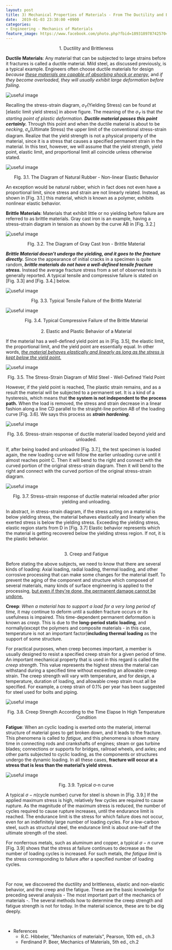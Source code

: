 ```yaml
---
layout: post
title: 3) Mechanical Properties of Materials - From The Ductility and Brittleness
date:  2019-01-03 23:30:00 +0900
categories:
- Engineering - Mechanics of Materials
feature_image: https://www.facebook.com/photo.php?fbid=1893189787425704&set=a.1893187554092594&type=3&theater
---
```




<center>1. Ductility and Brittleness</center>

**Ductile Materials**: Any material that can be subjected to large strains before it fractures is called a ductile material. Mild steel, as discussed previously, is a typical example. Engineers often choose ductile materials for design *because <u>these materials are capable of absorbing shock or energy</u>*, and *if they become overloaded, they will usually exhibit large deformation before failing*.

![useful image](https://raw.githubusercontent.com/brandonkim12/brandonkim12.github.io/master/assets/mechanics_of_materials/fig_21.JPG)

Recalling the stress-strain diagram, $\sigma _Y \text{(Yielding Stress)}$ can be found at [elastic limit yield stress] in above figure. The meaning of the $\sigma _Y$ is that *the starting point of plastic deformation.* ***Ductile material passes this point certainly.*** Through this point and when the ductile material is about to be *necking*, $\sigma _u \text{(Ultimate Stress)}$ the upper limit of the conventional stress-strain diagram. Realize that the yield strength is not a physical property of the material, since it is a stress that causes a specified permanent strain in the material. In this text, however, we will assume that the yield strength, yield point, elastic limit, and proportional limit all coincide unless otherwise stated.

![useful image](https://raw.githubusercontent.com/brandonkim12/brandonkim12.github.io/master/assets/mechanics_of_materials/fig_23.JPG)

<center>FIg. 3.1. The Diagram of Natural Rubber - Non-linear Elastic Behavior</center>

An exception would be natural rubber, which in fact does not even have a proportional limit, since stress and strain are not linearly related. Instead, as shown in [Fig. 3.1.] this material, which is known as a polymer, exhibits nonlinear elastic behavior. 



**Brittle Materials**: Materials that exhibit little or no yielding before failure are referred to as brittle materials. Gray cast iron is an example, having a stress–strain diagram in tension as shown by the
curve AB in [Fig. 3.2.]

![useful image](https://raw.githubusercontent.com/brandonkim12/brandonkim12.github.io/master/assets/mechanics_of_materials/fig_24.JPG)

 <center>FIg. 3.2. The Diagram of Gray Cast Iron - Brittle Material</center>

***Brittle Material doesn't undergo the yielding, and it goes to the fracture directly.*** Since the appearance of initial cracks in a specimen is quite random, ***brittle materials do not have a well-defined tensile fracture stress.*** Instead the average fracture stress from a set of observed tests is generally reported. A typical tensile and compressive failure is stated on [Fig. 3.3] and [Fig. 3.4.] below.

![useful image](https://raw.githubusercontent.com/brandonkim12/brandonkim12.github.io/master/assets/mechanics_of_materials/fig_25.JPG)

<center>FIg. 3.3. Typical Tensile Failure of the Brittle Material</center>

![useful image](https://raw.githubusercontent.com/brandonkim12/brandonkim12.github.io/master/assets/mechanics_of_materials/fig_26.JPG)

<center>FIg. 3.4. Typical Compressive Failure of the Brittle Material</center>

<br>

<center>2. Elastic and Plastic Behavior of a Material</center>

If the material has a well-defined yield point as in [Fig. 3.5], the elastic limit, the proportional limit, and the yield point are essentially equal. In other words, *<u>the material behaves elastically and linearly as long as the stress is kept below the yield point.</u>*

![useful image](https://raw.githubusercontent.com/brandonkim12/brandonkim12.github.io/master/assets/mechanics_of_materials/fig_30.JPG)

<center>FIg. 3.5. The Stress-Strain Diagram of Mild Steel - Well-Defined Yield Point</center>

However, if the yield point is reached,  The plastic strain remains, and as a result the material will be subjected to a permanent set. It is a kind of a hysteresis,  which means that **the system is not independent to the process path.**  When the load is removed, the stress and strain decrease in a linear fashion along a line CD parallel to the straight-line portion AB of the loading curve [Fig. 3.6]. We says this process as ***strain hardening***.

![useful image](https://raw.githubusercontent.com/brandonkim12/brandonkim12.github.io/master/assets/mechanics_of_materials/fig_27.JPG)

<center>FIg. 3.6. Stress-strain response of ductile material loaded beyond yield and unloaded.</center>

If, after being loaded and unloaded [Fig. 3.7.], the test specimen is loaded again, the new loading curve will follow the earlier unloading curve until it almost reaches point C. Then it will bend to the right and connect with the curved portion of the original stress-strain diagram. Then it will bend to the right and connect with the curved portion of the original stress-strain diagram.

![useful image](https://raw.githubusercontent.com/brandonkim12/brandonkim12.github.io/master/assets/mechanics_of_materials/fig_28.JPG)

<center>FIg. 3.7. Stress-strain response of ductile material
reloaded after prior yielding and unloading.</center>

In abstract, in stress-strain diagram, if the stress acting on a material is below yielding stress, the material behaves elastically and linearly when the exerted stress is below the yielding stress. Exceeding the yielding stress, elastic region starts from D in [Fig. 3.7] Elastic behavior represents which the material is getting recovered below the yielding stress region. If not, it is the plastic behavior.

<br>

<center>3. Creep and Fatigue</center>

Before stating the above subjects, we need to know that there are several kinds of loading: Axial loading, radial loading, thermal loading, and other corrosive processing that can make some changes for the material itself. To prevent the aging of the component and structure which composed of several materials, many kinds of surface engineering is applied to the processing, <u>but even if they're done, the permanent damage cannot be undone.</u>

**Creep**: *When a material has to support a load for a very long period of time,* it may continue to deform until a sudden fracture occurs or its usefulness is impaired. This time-dependent permanent deformation is known as *creep*. This is due to the **long-period static loading**, and normally(except the polymers and composite materials - in this case, temperature is not an important factor)**including thermal loading** as the support of some structure. 

For practical purposes, when creep becomes important, a member is usually designed to resist a specified creep strain for a given period of time. An important mechanical property that is used in this regard is called the *creep strength*. This value represents the highest stress the material can withstand during a specified time without exceeding an allowable creep strain. The creep strength will vary with temperature, and for design, a temperature, duration of loading, and allowable creep strain must all be specified. For example, a creep strain of 0.1% per year has been suggested for steel used for bolts and piping. 

![useful image](https://raw.githubusercontent.com/brandonkim12/brandonkim12.github.io/master/assets/mechanics_of_materials/fig_31.JPG)

<center>Fig. 3.8. Creep Strength According to the Time Elapse In High Temperature Condition</center>

**Fatigue**: When an cyclic loading is exerted onto the material, internal structure of material goes to get broken down, and it leads to the fracture. This phenomena is called to *fatigue*, and this phenomena is shown many time in connecting rods and crankshafts of engines; steam or gas turbine blades; connections or supports for bridges, railroad wheels, and axles; and other parts subjected to cyclic loading, as the components or structures undergo the dynamic loading. In all these cases, **fracture will occur at a stress that is less than the material’s yield stress.**

![useful image](https://raw.githubusercontent.com/brandonkim12/brandonkim12.github.io/master/assets/mechanics_of_materials/fig_32.JPG)

<center>Fig. 3.9. Typical σ-n curve</center>

A typical $\sigma - n\text{(cycle number)}$ curve for steel is shown in [Fig. 3.9.] If the applied maximum stress is high, relatively few cycles are required to cause rupture. As the magnitude of the maximum stress is reduced, the number of cycles required to cause rupture increases, until the endurance limit is reached. The endurance limit is the stress for which failure does not occur, even for an indefinitely large number of loading cycles. For a low-carbon steel, such as structural steel, the endurance limit is about one-half of the ultimate strength of the steel.

For nonferrous metals, such as aluminum and copper, a typical $\sigma - n$ curve [Fig. 3.9] shows that the stress at failure continues to decrease as the number of loading cycles is increased. For such metals, *the fatigue limit* is the stress corresponding to failure after a specified number of loading cycles.

<br>

For now, we discovered the ductility and brittleness, elastic and non-elastic behavior, and the creep and the fatigue. These are the basic knowledge for preceding several analysis - The most important part of the mechanics of materials -. The several methods how to determine the creep strength and fatigue strength is not for today. In the material science, these are to be dig deeply.

<br>


* References
  * R.C. Hibbeler, "Mechanics of materials",  Pearson, 10th ed., ch.3
  * Ferdinand P. Beer, Mechanics of Materials, 5th ed., ch.2

